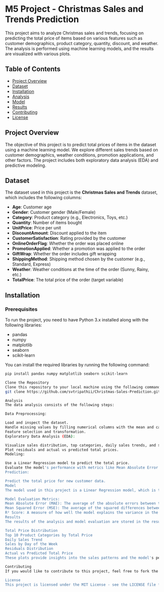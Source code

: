 # M5 Project - Christmas Sales and Trends Prediction

This project aims to analyze Christmas sales and trends, focusing on predicting the total price of items based on various features such as customer demographics, product category, quantity, discount, and weather. The analysis is performed using machine learning models, and the results are visualized with various plots.

## Table of Contents

- [Project Overview](#project-overview)
- [Dataset](#dataset)
- [Installation](#installation)
- [Analysis](#analysis)
- [Model](#model)
- [Results](#results)
- [Contributing](#contributing)
- [License](#license)

## Project Overview

The objective of this project is to predict total prices of items in the dataset using a machine learning model. We explore different sales trends based on customer demographics, weather conditions, promotion applications, and other factors. The project includes both exploratory data analysis (EDA) and predictive modeling.

## Dataset

The dataset used in this project is the **Christmas Sales and Trends** dataset, which includes the following columns:

- **Age**: Customer age
- **Gender**: Customer gender (Male/Female)
- **Category**: Product category (e.g., Electronics, Toys, etc.)
- **Quantity**: Number of items bought
- **UnitPrice**: Price per unit
- **DiscountAmount**: Discount applied to the item
- **CustomerSatisfaction**: Rating provided by the customer
- **OnlineOrderFlag**: Whether the order was placed online
- **PromotionApplied**: Whether a promotion was applied to the order
- **GiftWrap**: Whether the order includes gift wrapping
- **ShippingMethod**: Shipping method chosen by the customer (e.g., Standard, Express)
- **Weather**: Weather conditions at the time of the order (Sunny, Rainy, etc.)
- **TotalPrice**: The total price of the order (target variable)

## Installation

### Prerequisites
To run the project, you need to have Python 3.x installed along with the following libraries:

- pandas
- numpy
- matplotlib
- seaborn
- scikit-learn

You can install the required libraries by running the following command:

```bash
pip install pandas numpy matplotlib seaborn scikit-learn

Clone the Repository
Clone this repository to your local machine using the following command:
git clone https://github.com/svtripathii/Christmas-Sales-Prediction.git

Analysis
The data analysis consists of the following steps:

Data Preprocessing:

Load and inspect the dataset.
Handle missing values by filling numerical columns with the mean and categorical columns with "Unknown".
Feature selection and transformation.
Exploratory Data Analysis (EDA):

Visualize sales distribution, top categories, daily sales trends, and sales by day of the week.
Plot residuals and actual vs predicted total prices.
Modeling:

Use a Linear Regression model to predict the total price.
Evaluate the model's performance with metrics like Mean Absolute Error (MAE), Mean Squared Error (MSE), and R² Score.
Prediction:

Predict the total price for new customer data.
Model
The model used in this project is a Linear Regression model, which is trained on the processed dataset to predict the total price of items based on customer and order features. The model is evaluated using various metrics to ensure its accuracy and reliability.

Model Evaluation Metrics:
Mean Absolute Error (MAE): The average of the absolute errors between the actual and predicted values.
Mean Squared Error (MSE): The average of the squared differences between actual and predicted values.
R² Score: A measure of how well the model explains the variance in the target variable.
Results
The results of the analysis and model evaluation are stored in the results folder. It contains the following plots:

Total Price Distribution
Top 10 Product Categories by Total Price
Daily Sales Trend
Sales by Day of the Week
Residuals Distribution
Actual vs Predicted Total Price
These plots provide insights into the sales patterns and the model's performance.

Contributing
If you would like to contribute to this project, feel free to fork the repository and submit a pull request. Ensure that your code follows the project's style guide and passes all the tests.

License
This project is licensed under the MIT License - see the LICENSE file for details.
